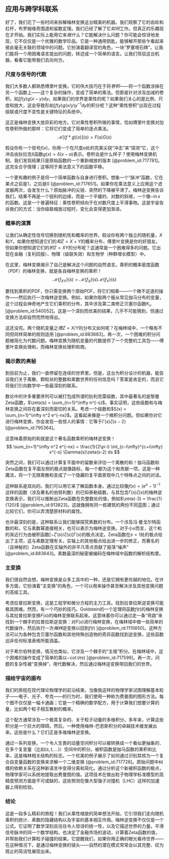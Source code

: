 ## 应用与跨学科联系

好了，我们花了一些时间来拆解梅林变换这台精美的机器。我们观察了它的齿轮和杠杆，布罗姆维奇围道和留数定理。我们已经了解了它*如何*工作。但真正的乐趣现在才开始。我们实际上能用它来*做什么*？它能解决什么问题？你可能会惊讶地发现，它不仅仅是一个优雅的数学珍品。它是一种通用钥匙，能够解开那些乍看起来彼此毫无关联的领域中的问题。它扮演着翻译官的角色，一块“罗塞塔石碑”，让我们能将一个用困难语言提出的问题，转述成一个简单的语言。让我们驾驭这台机器，看看它能带我们去向何方。

### 尺度与信号的代数

我们大多数人都熟悉傅里叶变换。它的伟大技巧在于将*卷积*——将一个函数涂抹在另一个函数上——这个复杂的操作，变成了简单的乘法。但那是针对涉及加减的卷积，如$\int f(y)g(x-y)dy$。如果我们的世界是乘性的呢？如果我们关心的是比例、尺度和放大，这会导致形如$\int f(y)g(x/y) y^{-1}dy$的积分呢？这种“乘性卷积”出现在过程级联或尺度不变性是关键特征的系统中。

这正是梅林变换大放异彩的地方。它对乘性卷积所做的事情，恰如傅里叶变换对加性卷积所做的那样：它将它们变成了简单的逐点乘法。
$$ \mathcal{M}[(f * g)(x)](s) = F(s)G(s) $$

假设你有一个信号$f(x)$，你用一个在尺度$a$处的完美尖锐“冲击”来“探测”它，这个冲击由狄拉克δ函数$g(x) = \delta(x-a)$表示。卷积会是什么样子？使用梅林变换机制，我们发现结果只是原始函数的一个重新缩放的版本 [@problem_id:717781]。这完全合乎情理；这等同于乘法意义下的函数平移。

一个更有趣的例子是将一个简单函数与自身进行卷积。想象一个“脉冲”函数，它在某点之前是1，之后是0 [@problem_id:717651]。如果你在乘法意义上应用这个滤波器两次，会发生什么？原始脉冲的尖锐、突然的下降被平滑了。梅林逆变换告诉我们，结果不再是一个锐利的边缘，而是一个平缓的、对数的斜坡，一个像$-\ln x$的函数。这是一个普遍特征：乘性卷积倾向于在对数尺度上平滑事物。这是宇宙告诉我们的方式：当你级联缩放过程时，变化会变得更加渐进。

### 概率的演算

让我们从确定性信号切换到随机性和概率的世界。假设你有两个独立的随机量，$X$和$Y$。如果你想知道它们的*和*$Z = X+Y$的概率分布，傅里叶变换是你的好朋友。但如果你想知道它们的*积*$Z=XY$的分布呢？这通常是一个困难得多的问题。它出现在金融（复利回报）、物理（级联失效）和生物学（种群增长模型）中。

在这里，梅林变换揭示了自己是解决这个问题的自然语言。乘积的概率密度函数（PDF）的梅林变换，就是各自梅林变换的乘积！
$$ \mathcal{M}\{f_{XY}\}(s) = \mathcal{M}\{f_X\}(s) \mathcal{M}\{f_Y\}(s) $$

要找到乘积的PDF，你只需变换两个原始PDF，将它们相乘——一个微不足道的操作——然后执行一次梅林逆变换。例如，如果你取两个服从常见伽马分布的变量，这个过程会神奇地产生它们乘积的分布，其中涉及第二类修正贝塞尔函数$K_{\nu}$ [@problem_id:540052]。这是一个深刻而优美的结果，几乎不可能猜到，但通过变换方法却自然而然地得出。

这还没完。两个随机变量之*商*$Z=X/Y$的分布又如何呢？在梅林域中，一个略有不同但同样简单的规则适用 [@problem_id:883683]。再一次，一个困难的积分问题被简化为代数问题。梅林变换为随机变量的代数提供了一个完整的工具包——傅里叶变换处理和，而梅林变换处理积和商。

### 揭示数的奥秘

到目前为止，我们一直停留在连续的世界里。但是，这台为积分设计的机器，能告诉我们关于离散、颗粒状的整数和素数世界的任何信息吗？答案是肯定的，而且它将我们引向数学中一些最深刻的联系。

数论中的许多重要序列可以被打包成所谓的狄利克雷级数，其中最著名的是黎曼Zeta函数，$\zeta(s) = \sum_{n=1}^\infty n^{-s}$。事实证明，这些级数和与梅林变换之间存在着深刻而密切的关系。考虑一个级数和$S(x) = \sum_{n=1}^\infty n^2 e^{-nx}$。这看起来像是一个微积分问题。但如果你对它进行梅林变换，你会发现一些惊人的事情：它等于$\Gamma(s)\zeta(s-2)$ [@problem_id:795364]。

这意味着原始的和就是这个著名函数乘积的梅林逆变换！
$$ \sum_{n=1}^\infty n^2 e^{-nx} = \frac{1}{2\pi i} \int_{c-i\infty}^{c+i\infty} x^{-s} \Gamma(s)\zeta(s-2) ds $$

突然之间，我们可以通过计算复平面中的留数来评估一个离散的和！伽马函数和Zeta函数在复平面左侧的极点就像路标，每一个都为这个和贡献一项。这是一种魔法，将一个无限离散和变成了一个隐藏的复平面景观中几个特殊点之间的对话。

这种联系是双向的。我们可以用它来了解函数本身。通过比较像$f(x) = (e^x-1)^{-1}$这样的函数（涉及著名的伯努利数）的已知泰勒级数，与其包含$\Gamma(s)\zeta(s)$的梅林逆变换表示，我们可以推断出Zeta函数在负整数处的值，例如$\zeta(-3) = \frac{1}{120}$ [@problem_id:913823]。这就像拥有同一栋建筑的两份不同蓝图；通过比较它们，你可以弄清楚原材料的属性。

也许最深刻的是，这种联系让我们能够探究素数的分布。一个涉及冯·曼戈尔特函数的和，它与素数幂直接相关，也可以表示为梅林逆变换。对于小$x$而言，这个和的渐近行为由被积函数$[-\zeta'(s)/\zeta(s)]\Gamma(s)$的极点决定。Zeta函数在$s=1$处的极点给出了主项，这与素数定理有关。实轴上的其他极点给出进一步的修正，而著名的（且神秘的）Zeta函数在实轴外的非平凡零点贡献了振荡“噪声” [@problem_id:883643]。素数最深的秘密被编码在梅林域中函数的解析结构里。

### 主变换

我们很自然会想，梅林变换是众多工具中的一种，还是它拥有更优越的地位。在许多方面，它扮演着“主变换”的角色，一个可以用来操作甚至解决涉及其他变换问题的高级工具。

考虑拉普拉斯变换，这是工程学和微分方程的主力工具。找到拉普拉斯逆变换可能极其困难。然而，有一个巧妙的技巧。Goldstein的一个定理将函数$f(t)$的梅林变换与其拉普拉斯变换$F(s)$的梅林变换联系起来。这意味着你可以通过走一条“弯路”来找到一个棘手的拉普拉斯逆变换：对$F(s)$进行梅林变换，在梅林域中做一些简单的代数操作，然后执行一次*梅林*逆变换以回到$f(t)$ [@problem_id:1115650]。这种方法可以为各种包含贝塞尔函数和其他特殊创造物的奇异函数找到逆变换，这些函数远非任何标准表格所能涵盖。

对于希尔伯特变换，情况也类似，它涉及一个棘手的“主值”积分。在梅林域中，这个困难的操作变成了简单的乘以$-\cot(\pi s)$ [@problem_id:717599]。再一次，问题的复杂性被“变换掉”，用代数解决，然后通过梅林逆变换带回我们的世界。

### 描绘宇宙的画布

我们的旅程在现代理论物理学的前沿结束。当像我这样的物理学家试图理解基本粒子——电子、光子、夸克——的行为时，我们使用一种称为费曼图的图形方法。每个图不仅仅是一幅卡通画；它是一个精确的数学配方，用于计算我们想要计算的量，比如两个粒子相互散射的概率。

这个配方通常涉及一个极其复杂的、关于粒子动量的多维积分。多年来，计算这些积分是一个巨大的障碍。然后，一种使用梅林-巴恩斯积分的卓越技术被发展出来。这些是什么？它们正是多维梅林逆变换。

通过一系列变换，一个令人生畏的动量空间积分可以被转换成一个看似更抽象的、在多个复变量（比如$(s,t, \dots)$）空间中的积分。被积函数是伽马函数的乘积和比率，这是梅林相关结构的标志。一个优美的例子展示了如何通过识别其核为一个复合自变量函数的变换来求解一个二维变换 [@problem_id:717728]。原始问题中纠缠的依赖关系在这种新语言中变得分离和简化。通过分析这个新被积函数的极点，物理学家可以系统地提取出费曼图的值。这项技术在做出粒子物理学标准模型的高精度预测方面是不可或缺的，这些预测在像大型强子对撞机（LHC）这样的加速器上得到检验。

### 结论

这是一段多么精彩的旅程！我们从乘性缩放的简单想法开始，它引领我们走向随机乘积的统计、素数的隐藏结构以及宇宙的基本相互作用。梅林逆变换不仅仅是一个公式。它证明了数学深刻且往往令人惊讶的统一性，以及它描述世界的力量。平滑信号脉冲的同一个数学结构，也决定了金融市场的波动，计算着Zeta函数的值，并帮助我们计算粒子碰撞的结果。它提醒我们，如果你用正确的眼光看待世界——在这种情况下，是通过梅林变换的镜头——自然的潜在模式常常会以其完整、叹为观止的简洁性展现出来。